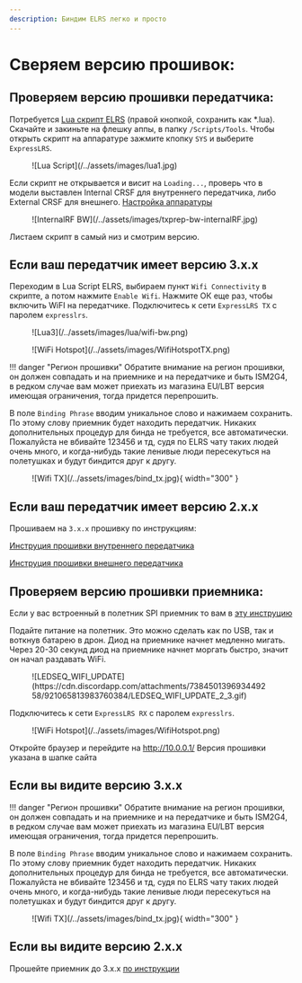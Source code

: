 ```yaml
---
description: Биндим ELRS легко и просто
---
```

# Сверяем версию прошивок:

## Проверяем версию прошивки передатчика:

Потребуется [Lua скрипт ELRS](https://github.com/ExpressLRS/ExpressLRS/blob/3.x.x-maintenance/src/lua/elrsV3.lua?raw=true) (правой кнопкой, сохранить как *.lua). Скачайте и закиньте на флешку аппы, в папку `/Scripts/Tools`.
Чтобы открыть скрипт на аппаратуре зажмите кпопку `SYS` и выберите `ExpressLRS`.

<figure markdown>
![Lua Script](/../assets/images/lua1.jpg)
</figure>

Если скрипт не открывается и висит на `Loading...`, проверь что в модели выставлен Internal CRSF для внутреннего передатчика, либо External CRSF для внешнего. [Настройка аппаратуры](/Manuals/Firmware/Transmitters/tx-prep)

<figure markdown>
![InternalRF BW](/../assets/images/txprep-bw-internalRF.jpg)
</figure>

Листаем скрипт в самый низ и смотрим версию.

## Если ваш передатчик имеет версию 3.x.x 

Переходим в Lua Script ELRS, выбираем пункт `Wifi Connectivity` в скрипте, а потом нажмите `Enable Wifi`. Нажмите ОК еще раз, чтобы включить WiFI на передатчике. Подключитесь к сети `ExpressLRS TX` с паролем `expresslrs`.

<figure markdown>
![Lua3](/../assets/images/lua/wifi-bw.png)
</figure>

<figure markdown>
![WiFi Hotspot](/../assets/images/WifiHotspotTX.png)
</figure>

!!! danger "Регион прошивки"
    Обратите внимание на регион прошивки, он должен совпадать и на приемнике и на передатчике и быть ISM2G4, в редком случае вам может приехать из магазина EU/LBT версия имеющая ограничения, тогда придется перепрошить.

В поле ``Binding Phrase`` вводим уникальное слово и нажимаем сохранить. По этому слову приемник будет находить передатчик. Никаких дополнительных процедур для бинда не требуется, все автоматически.
Пожалуйста не вбивайте 123456 и тд, судя по ELRS чату таких людей очень много, и когда-нибудь такие ленивые люди пересекуться на полетушках и будут биндится друг к другу.

<figure markdown>
![Wifi TX](/../assets/images/bind_tx.jpg){ width="300" }
</figure>


## Если ваш передатчик имеет версию 2.x.x 

Прошиваем на ``3.x.x`` прошивку по инструкциям:

[Инструция прошивки внутреннего передатчика](/Manuals/Firmware/Transmitters/Flashing-internal-tx)

[Инструция прошивки внешнего передатчика](/Manuals/Firmware/Transmitters/Flashing-external-tx)


## Проверяем версию прошивки приемника:

Если у вас встроенный в полетник SPI приемник то вам в [эту инструцию](/Manuals/Firmware/Recievers/spi-reciever)

Подайте питание на полетник. Это можно сделать как по USB, так и воткнув батарею в дрон. Диод на приемнике начнет медленно мигать. Через 20-30 секунд диод на приемнике начнет моргать быстро, значит он начал раздавать WiFi.

<figure markdown>
![LEDSEQ_WIFI_UPDATE](https://cdn.discordapp.com/attachments/738450139693449258/921065813983760384/LEDSEQ_WIFI_UPDATE_2_3.gif)
</figure>

Подключитесь к сети `ExpressLRS RX` с паролем `expresslrs`.

<figure markdown>
![WiFi Hotspot](/../assets/images/WifiHotspot.png)
</figure>

Откройте браузер и перейдите на http://10.0.0.1/
Версия прошивки указана в шапке сайта

## Если вы видите версию 3.x.x

!!! danger "Регион прошивки"
    Обратите внимание на регион прошивки, он должен совпадать и на приемнике и на передатчике и быть ISM2G4, в редком случае вам может приехать из магазина EU/LBT версия имеющая ограничения, тогда придется перепрошить.

В поле ``Binding Phrase`` вводим уникальное слово и нажимаем сохранить. По этому слову приемник будет находить передатчик. Никаких дополнительных процедур для бинда не требуется, все автоматически.
Пожалуйста не вбивайте 123456 и тд, судя по ELRS чату таких людей очень много, и когда-нибудь такие ленивые люди пересекуться на полетушках и будут биндится друг к другу.

<figure markdown>
![Wifi TX](/../assets/images/bind_tx.jpg){ width="300" }
</figure>

## Если вы видите версию 2.х.х

Прошейте приемник до 3.х.х [по инструкции](/Manuals/Firmware/Recievers/external-reciever)

